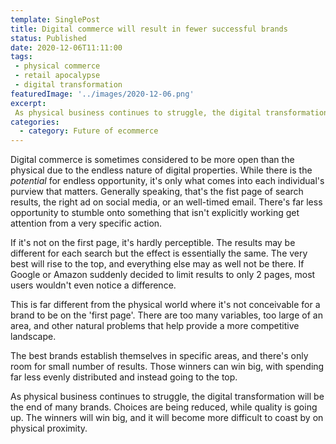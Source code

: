 ```yaml
---
template: SinglePost
title: Digital commerce will result in fewer successful brands
status: Published
date: 2020-12-06T11:11:00
tags:
 - physical commerce
 - retail apocalypse
 - digital transformation
featuredImage: '../images/2020-12-06.png'
excerpt:
 As physical business continues to struggle, the digital transformation will be the end of many brands. Choices are being reduced, while quality is going up. The winners will win big, and it will become more difficult to coast by on physical proximity.
categories:
  - category: Future of ecommerce
---
```

Digital commerce is sometimes considered to be more open than the physical due to the endless nature of digital properties. While there is the _potential_ for endless opportunity, it's only what comes into each individual's purview that matters. Generally speaking, that's the fist page of search results, the right ad on social media, or an well-timed email. There's far less opportunity to stumble onto something that isn't explicitly working get attention from a very specific action.

If it's not on the first page, it's hardly perceptible. The results may be different for each search but the effect is essentially the same. The very best will rise to the top, and everything else may as well not be there. If Google or Amazon suddenly decided to limit results to only 2 pages, most users wouldn't even notice a difference.

This is far different from the physical world where it's not conceivable for a brand to be on the 'first page'. There are too many variables, too large of an area, and other natural problems that help provide a more competitive landscape.

The best brands establish themselves in specific areas, and there's only room for small number of results. Those winners can win big, with spending far less evenly distributed and instead going to the top.

As physical business continues to struggle, the digital transformation will be the end of many brands. Choices are being reduced, while quality is going up. The winners will win big, and it will become more difficult to coast by on physical proximity.
